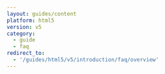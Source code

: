 ```yaml
---
layout: guides/content
platform: html5
version: v5
category:
  - guide
  - faq
redirect_to:
  - '/guides/html5/v5/introduction/faq/overview'
---
```

